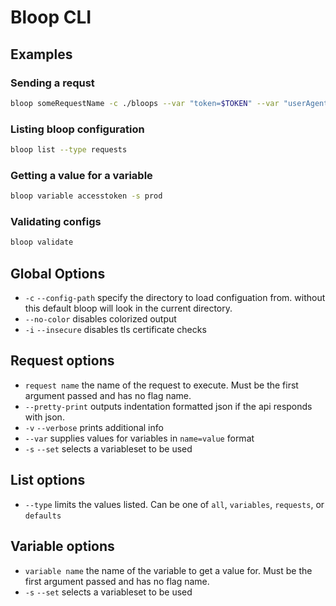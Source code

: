 # Bloop CLI

## Examples
### Sending a requst 
```bash
bloop someRequestName -c ./bloops --var "token=$TOKEN" --var "userAgent=Bloop"
```
### Listing bloop configuration
```bash
bloop list --type requests
```
### Getting a value for a variable
```bash
bloop variable accesstoken -s prod
```
### Validating configs
```bash
bloop validate
```
## Global Options
  * `-c` `--config-path` specify the directory to load configuation from. without this default bloop will look in the current directory.
  * `--no-color` disables colorized output
  * `-i` `--insecure` disables tls certificate checks

## Request options
  * `request name` the name of the request to execute. Must be the first argument passed and has no flag name.
  * `--pretty-print` outputs indentation formatted json if the api responds with json.
  * `-v` `--verbose` prints additional info
  * `--var` supplies values for variables in `name=value` format
  * `-s` `--set` selects a variableset to be used

## List options
  * `--type` limits the values listed. Can be one of `all`, `variables`, `requests`, or `defaults`
## Variable options
  * `variable name` the name of the variable to get a value for. Must be the first argument passed and has no flag name.
  * `-s` `--set` selects a variableset to be used